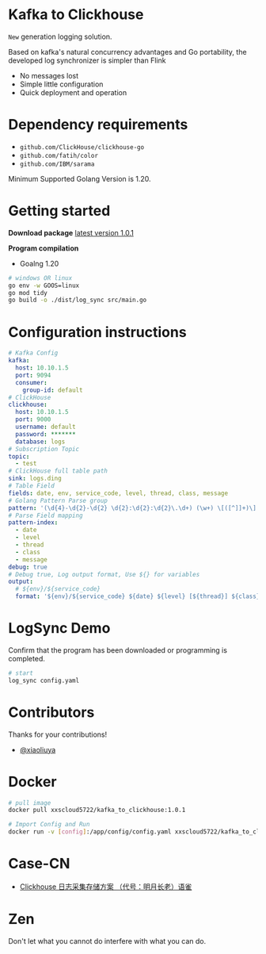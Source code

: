 # Kafka to Clickhouse

`New` generation logging solution.

Based on kafka's natural concurrency advantages and Go portability, the developed log synchronizer is simpler than Flink

- No messages lost
- Simple little configuration
- Quick deployment and operation

# Dependency requirements

- `github.com/ClickHouse/clickhouse-go`
- `github.com/fatih/color`
- `github.com/IBM/sarama`

Minimum Supported Golang Version is 1.20.


# Getting started

**Download package**
[latest version 1.0.1](https://github.com/xxscloud5722/kafka_to_clickhouse/releases)

**Program compilation**
- Goalng 1.20

```bash
# windows OR linux
go env -w GOOS=linux
go mod tidy
go build -o ./dist/log_sync src/main.go
```

# Configuration instructions
```yaml
# Kafka Config
kafka:
  host: 10.10.1.5
  port: 9094
  consumer:
    group-id: default
# ClickHouse
clickhouse:
  host: 10.10.1.5
  port: 9000
  username: default
  password: *******
  database: logs
# Subscription Topic
topic:
  - test
# ClickHouse full table path
sink: logs.ding
# Table Field
fields: date, env, service_code, level, thread, class, message
# Golang Pattern Parse group
pattern: '(\d{4}-\d{2}-\d{2} \d{2}:\d{2}:\d{2}\.\d+) (\w+) \[([^]]+)\] ([^:]+) : (.+[\s\S]*)'
# Parse Field mapping
pattern-index:
  - date
  - level
  - thread
  - class
  - message
debug: true
# Debug true, Log output format, Use ${} for variables
output:
  # ${env}/${service_code}
  format: '${env}/${service_code} ${date} ${level} [${thread}] ${class} : ${message}'

```

# LogSync Demo
Confirm that the program has been downloaded or programming is completed.

```bash
# start 
log_sync config.yaml
```

# Contributors

Thanks for your contributions!

- [@xiaoliuya](https://github.com/xxscloud5722/)

# Docker
```bash
# pull image
docker pull xxscloud5722/kafka_to_clickhouse:1.0.1

# Import Config and Run
docker run -v [config]:/app/config/config.yaml xxscloud5722/kafka_to_clickhouse
```

# Case-CN
- [Clickhouse 日志采集存储方案 （代号：明月长老）语雀](https://www.yuque.com/mcat/uggxu0/mfgouabbgg5rs8rq#OHjNq)

# Zen
Don't let what you cannot do interfere with what you can do.

